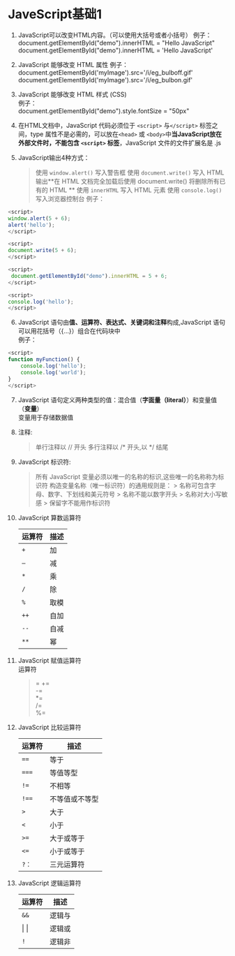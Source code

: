 # JaveScript基础1
1. JavaScript可以改变HTML内容。（可以使用大括号或者小括号）
    例子：  
    document.getElementById("demo").innerHTML = "Hello JavaScript"  
    document.getElementById("demo").innerHTML = 'Hello JavaScript'

2. JavaScript 能够改变 HTML 属性
    例子：  
    document.getElementById('myImage').src='/i/eg_bulboff.gif'  
    document.getElementById('myImage').src='/i/eg_bulbon.gif'  


3. JavaScript 能够改变 HTML 样式 (CSS)  
    例子：  
    document.getElementById("demo").style.fontSize = "50px"  

4. 在HTML文档中，JavaScript 代码必须位于 `<script>` 与`</script>` 标签之间，type 属性不是必需的，可以放在`<head>` 或 `<body>`中**当JavaScript放在外部文件时，不能包含 `<script>` 标签**，JavaScript 文件的文件扩展名是 .js

5. JavaScript输出4种方式：
    > 使用 `window.alert()` 写入警告框
    > 使用 `document.write()` 写入 HTML 输出**在 HTML 文档完全加载后使用 document.write() 将删除所有已有的 HTML **
    > 使用 `innerHTML` 写入 HTML 元素
    > 使用 `console.log()` 写入浏览器控制台 
例子：  
```js
<script>
window.alert(5 + 6);
alert('hello');
</script>

<script>
document.write(5 + 6);
</script>

<script>
 document.getElementById("demo").innerHTML = 5 + 6;
</script>

<script>
console.log('hello');
</script>

```

6. JavaScript 语句由**值、运算符、表达式、关键词和注释**构成,JavaScript 语句可以用花括号（{...}）组合在代码块中  
例子：  
```js
<script>
function myFunction() {
    console.log('hello');
    console.log('world');
}
</script>
```

7. JavaScript 语句定义两种类型的值：混合值（**字面量（literal）**）和变量值（**变量**）  
变量用于存储数据值  

8. 注释:
    > 单行注释以 // 开头
    > 多行注释以 /* 开头,以 */ 结尾

9. JavaScript 标识符:
    > 所有 JavaScript 变量必须以唯一的名称的标识,这些唯一的名称称为标识符
    > 构造变量名称（唯一标识符）的通用规则是：
        > 名称可包含字母、数字、下划线和美元符号
        > 名称不能以数字开头
        > 名称对大小写敏感
        > 保留字不能用作标识符


10. JavaScript 算数运算符 
 
    |运算符|描述|
    |---|---|  
    |`+`|加|
    |`—`|减|
    |`*`|乘|
    |`/`|除|
    |`%`|取模|
    |`++`|自加|
    |`--`|自减|
    |`**`|幂|


11. JavaScript 赋值运算符    
    运算符	
    > =	
    > +=	
    > -=	
    > *=	
    > /=	
    > %=	

12. JavaScript 比较运算符

    |运算符|描述|
    |---|---|
    |`==`|等于|
    |`===`|等值等型|
    |`!=`|不相等|
    |`!==`|不等值或不等型|
    |`>`|大于|
    |`<`|小于|
    |`>=`|大于或等于|
    |`<=`|小于或等于|
    |`?：`|三元运算符|

13. JavaScript 逻辑运算符

    |运算符|描述|
    |---|---|
    |`&&`|逻辑与|
    |  &#124; &#124; |逻辑或|
    |`!`|逻辑非|
    
